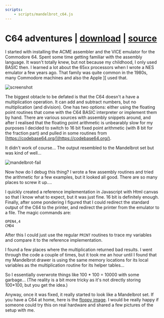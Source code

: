 ```yaml
---
scripts: 
    - scripts/mandelbrot_c64.js
---
```

# C64 adventures | [download](bin/mandelbrot.d64) | [source](https://github.com/encse/mandelbrot/tree/master/c64)

I started with installing the ACME assembler and the VICE emulator for the Commodore 64. Spent some time getting familiar with the assembly language. It wasn't totally knew, but not because my childhood, I only used BASIC then. I learned a lot about the 65xx processors when I wrote a NES emulator a few years ago. That family was quite common in the 1980s, many Commodore machines and also the Apple ][ used that.

![screenshot](images/c64-screenshot.png)

The biggest obtacle to be defated is that the C64 doesn't a have a multiplication operation. It can add and subtract numbers, but no multiplication (and division). One has two options: either using the floating point routines that come with the C64 BASIC interpreter or implement them by hand. There are various sources with assembly snippets around, and after I realised that the floating point arithmetic is unbearably slow for my purposes I decided to switch to 16 bit fixed point arithmetic (with 8 bit for the fraction part) and pulled in some routines from [https://codebase64.org/](https://codebase64.org/). 

It didn't work of course... The output resembled to the Mandelbrot set but was kind of well...

![mandelbrot-fail](images/mandelbrot-fail.png)

Now how do I debug this thing? I wrote a few assembly routines and tried the arithmetic for a few examples, but it looked all good. There are so many places to screw it up.... 

I quickly created a reference implementation in Javascript with Html canvas so that I know what to expect, but it was just fine. 16 bit is definitely enough. Finally, after some pondering I figured that I could redirect the standard output of the C64 to the printer, and redirect the printer from the emulator to a file. The magic commands are:

```
OPEN4,4
CMD4
```

After this I could just use the regular `PRINT` routines to trace my variables and compare it to the reference implementation.

I found a few places where the multiplication returned bad results. I went through the code a couple of times, but it took me an hour until I found that my Mandelbrot drawer is using the same memory locations for its local variables as the multiplication routine for its helper tables... 

So I essentially overwrote things like 100 * 100 = 10000 with some garbage... (The reality is a bit more tricky as it's not directly storing 100*100, but you get the idea.)

Anyway, once it was fixed, it really started to look like a Mandelbrot set. If you have a C64 at home, here is the [floppy image](bin/mandelbrot.d64). I would be really happy if someone could try this on real hardware and shared a few pictures of the setup with me. 
